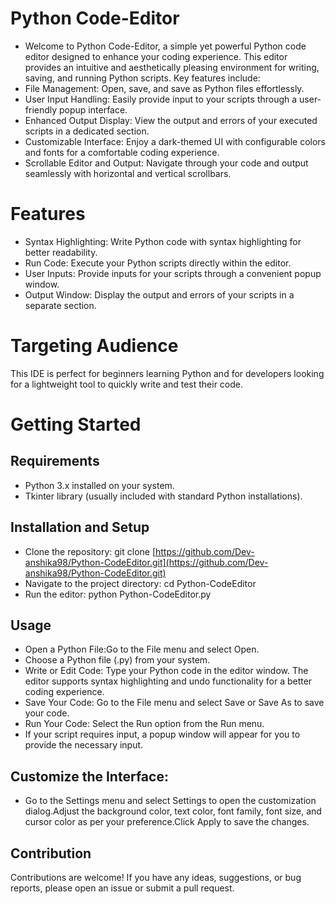 # Python Code-Editor
- Welcome to Python Code-Editor, a simple yet powerful Python code editor designed to enhance your coding experience. This editor provides an intuitive and aesthetically pleasing environment for writing, saving, 
  and running Python scripts. Key features include:
- File Management: Open, save, and save as Python files effortlessly.
- User Input Handling: Easily provide input to your scripts through a user-friendly popup interface.
- Enhanced Output Display: View the output and errors of your executed scripts in a dedicated section.
- Customizable Interface: Enjoy a dark-themed UI with configurable colors and fonts for a comfortable coding experience.
- Scrollable Editor and Output: Navigate through your code and output seamlessly with horizontal and vertical scrollbars.
# Features
- Syntax Highlighting: Write Python code with syntax highlighting for better readability.
- Run Code: Execute your Python scripts directly within the editor.
- User Inputs: Provide inputs for your scripts through a convenient popup window.
- Output Window: Display the output and errors of your scripts in a separate section.
# Targeting Audience
This IDE is perfect for beginners learning Python and for developers looking for a lightweight tool to quickly write and test their code.


# Getting Started
## Requirements
- Python 3.x installed on your system.
- Tkinter library (usually included with standard Python installations).
## Installation and Setup
- Clone the repository: git clone [https://github.com/Dev-anshika98/Python-CodeEditor.git](https://github.com/Dev-anshika98/Python-CodeEditor.git)
- Navigate to the project directory: cd Python-CodeEditor
- Run the editor: python Python-CodeEditor.py
## Usage
- Open a Python File:Go to the File menu and select Open.
- Choose a Python file (.py) from your system.
- Write or Edit Code: Type your Python code in the editor window. The editor supports syntax highlighting and undo functionality for a better coding experience.
- Save Your Code: Go to the File menu and select Save or Save As to save your code.
- Run Your Code: Select the Run option from the Run menu.
- If your script requires input, a popup window will appear for you to provide the necessary input.
## Customize the Interface:
- Go to the Settings menu and select Settings to open the customization dialog.Adjust the background color, text color, font family, font size, and cursor color as per your preference.Click Apply to save the changes.
## Contribution
Contributions are welcome! If you have any ideas, suggestions, or bug reports, please open an issue or submit a pull request.


